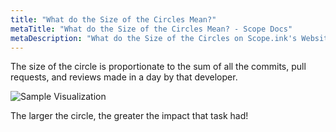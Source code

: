 ```yaml
---
title: "What do the Size of the Circles Mean?"
metaTitle: "What do the Size of the Circles Mean? - Scope Docs"
metaDescription: "What do the Size of the Circles on Scope.ink's Website Mean?"
---
```


The size of the circle is proportionate to the sum of all the commits, pull requests, and reviews made in a day by that developer.

![Sample Visualization](https://lh3.google.com/u/0/d/1btFOoUjz9kTNW9BtGQzchMs-NzojAnkW=w2560-h1378-iv1 "Circle sizes")


The larger the circle, the greater the impact that task had! 


